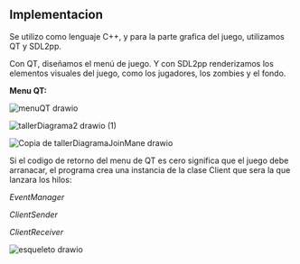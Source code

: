 ## Implementacion

Se utilizo como lenguaje C++, y para la parte grafica del juego, utilizamos QT y SDL2pp.

Con QT, diseñamos el menú de juego. Y con SDL2pp renderizamos los elementos visuales del juego, como los jugadores, los zombies y el fondo.

**Menu QT:**

![menuQT drawio](https://github.com/Left4DeadTaller1/Left4Dead/assets/83927746/1c408d65-3534-4b87-adc4-c4c0f8aee069)


![tallerDiagrama2 drawio (1)](https://github.com/Left4DeadTaller1/Left4Dead/assets/83927746/f50e9fe6-539f-4bb8-9fd5-7e1a4c47a9dd)


![Copia de tallerDiagramaJoinMane drawio](https://github.com/Left4DeadTaller1/Left4Dead/assets/83927746/62a0a16d-ab4a-405e-8e26-570af0e94d87)

Si el codigo de retorno del menu de QT es cero significa que el juego debe arranacar, el programa crea una instancia de la clase Client que sera la que lanzara los hilos:

*EventManager*

*ClientSender*

*ClientReceiver*

![esqueleto drawio](https://github.com/Left4DeadTaller1/Left4Dead/assets/83927746/55d3a2cb-e63b-4f5a-9155-58f05bb4e418)

